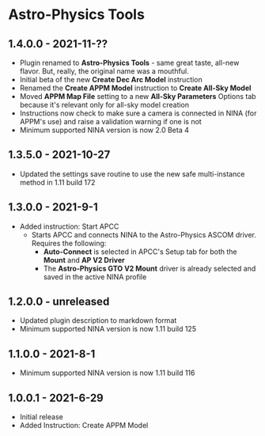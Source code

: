 ﻿# Astro-Physics Tools

## 1.4.0.0 - 2021-11-??
* Plugin renamed to **Astro-Physics Tools** - same great taste, all-new flavor. But, really, the original name was a mouthful.
* Initial beta of the new **Create Dec Arc Model** instruction
* Renamed the **Create APPM Model** instruction to **Create All-Sky Model**
* Moved **APPM Map File** setting to a new **All-Sky Parameters** Options tab because it's relevant only for all-sky model creation
* Instructions now check to make sure a camera is connected in NINA (for APPM's use) and raise a validation warning if one is not
* Minimum supported NINA version is now 2.0 Beta 4

## 1.3.5.0 - 2021-10-27
* Updated the settings save routine to use the new safe multi-instance method in 1.11 build 172

## 1.3.0.0 - 2021-9-1
* Added instruction: Start APCC
    - Starts APCC and connects NINA to the Astro-Physics ASCOM driver. Requires the following:
        * **Auto-Connect** is selected in APCC's Setup tab for both the **Mount** and **AP V2 Driver**
        * The **Astro-Physics GTO V2 Mount** driver is already selected and saved in the active NINA profile

## 1.2.0.0 - unreleased
* Updated plugin description to markdown format
* Minimum supported NINA version is now 1.11 build 125

## 1.1.0.0 - 2021-8-1
* Minimum supported NINA version is now 1.11 build 116

## 1.0.0.1 - 2021-6-29

* Initial release
* Added Instruction: Create APPM Model